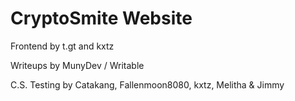 # CryptoSmite Website

Frontend by t.gt and kxtz

Writeups by MunyDev / Writable

C.S. Testing by Catakang, Fallenmoon8080, kxtz, Melitha & Jimmy

